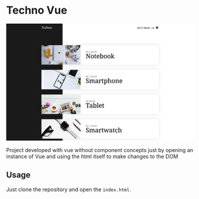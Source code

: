 # Techno Vue

![](./techno-vue.png)

Project developed with vue without component concepts just by opening an instance of Vue and using the html itself to make changes to the DOM


## Usage

Just clone the repository and open the `index.html`.



